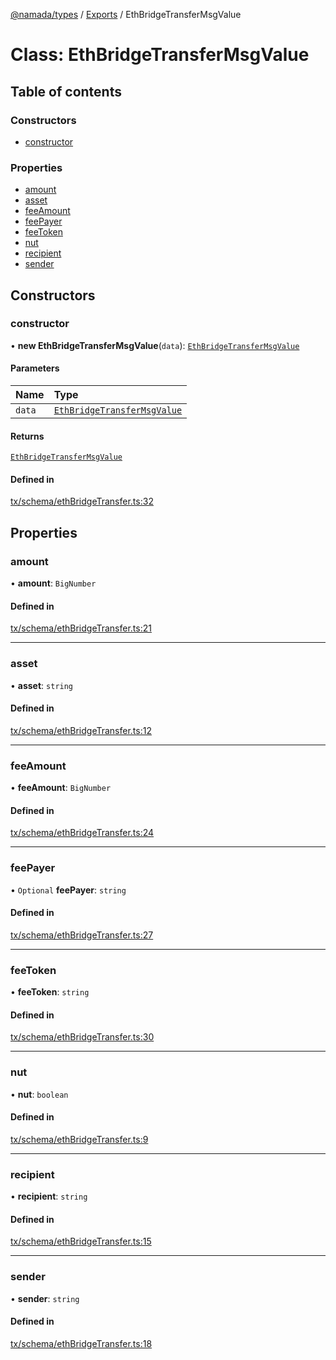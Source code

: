 [@namada/types](../README.md) / [Exports](../modules.md) / EthBridgeTransferMsgValue

# Class: EthBridgeTransferMsgValue

## Table of contents

### Constructors

- [constructor](EthBridgeTransferMsgValue.md#constructor)

### Properties

- [amount](EthBridgeTransferMsgValue.md#amount)
- [asset](EthBridgeTransferMsgValue.md#asset)
- [feeAmount](EthBridgeTransferMsgValue.md#feeamount)
- [feePayer](EthBridgeTransferMsgValue.md#feepayer)
- [feeToken](EthBridgeTransferMsgValue.md#feetoken)
- [nut](EthBridgeTransferMsgValue.md#nut)
- [recipient](EthBridgeTransferMsgValue.md#recipient)
- [sender](EthBridgeTransferMsgValue.md#sender)

## Constructors

### constructor

• **new EthBridgeTransferMsgValue**(`data`): [`EthBridgeTransferMsgValue`](EthBridgeTransferMsgValue.md)

#### Parameters

| Name | Type |
| :------ | :------ |
| `data` | [`EthBridgeTransferMsgValue`](EthBridgeTransferMsgValue.md) |

#### Returns

[`EthBridgeTransferMsgValue`](EthBridgeTransferMsgValue.md)

#### Defined in

[tx/schema/ethBridgeTransfer.ts:32](https://github.com/anoma/namada-interface/blob/1d7305cb/packages/types/src/tx/schema/ethBridgeTransfer.ts#L32)

## Properties

### amount

• **amount**: `BigNumber`

#### Defined in

[tx/schema/ethBridgeTransfer.ts:21](https://github.com/anoma/namada-interface/blob/1d7305cb/packages/types/src/tx/schema/ethBridgeTransfer.ts#L21)

___

### asset

• **asset**: `string`

#### Defined in

[tx/schema/ethBridgeTransfer.ts:12](https://github.com/anoma/namada-interface/blob/1d7305cb/packages/types/src/tx/schema/ethBridgeTransfer.ts#L12)

___

### feeAmount

• **feeAmount**: `BigNumber`

#### Defined in

[tx/schema/ethBridgeTransfer.ts:24](https://github.com/anoma/namada-interface/blob/1d7305cb/packages/types/src/tx/schema/ethBridgeTransfer.ts#L24)

___

### feePayer

• `Optional` **feePayer**: `string`

#### Defined in

[tx/schema/ethBridgeTransfer.ts:27](https://github.com/anoma/namada-interface/blob/1d7305cb/packages/types/src/tx/schema/ethBridgeTransfer.ts#L27)

___

### feeToken

• **feeToken**: `string`

#### Defined in

[tx/schema/ethBridgeTransfer.ts:30](https://github.com/anoma/namada-interface/blob/1d7305cb/packages/types/src/tx/schema/ethBridgeTransfer.ts#L30)

___

### nut

• **nut**: `boolean`

#### Defined in

[tx/schema/ethBridgeTransfer.ts:9](https://github.com/anoma/namada-interface/blob/1d7305cb/packages/types/src/tx/schema/ethBridgeTransfer.ts#L9)

___

### recipient

• **recipient**: `string`

#### Defined in

[tx/schema/ethBridgeTransfer.ts:15](https://github.com/anoma/namada-interface/blob/1d7305cb/packages/types/src/tx/schema/ethBridgeTransfer.ts#L15)

___

### sender

• **sender**: `string`

#### Defined in

[tx/schema/ethBridgeTransfer.ts:18](https://github.com/anoma/namada-interface/blob/1d7305cb/packages/types/src/tx/schema/ethBridgeTransfer.ts#L18)
